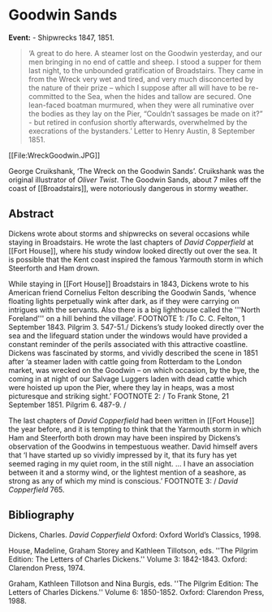 # Goodwin Sands

**Event:** -  Shipwrecks 1847, 1851.

>‘A great to do here. A steamer lost on the Goodwin yesterday, and our men bringing in no end of cattle and sheep. I stood a supper for them last night, to the unbounded gratification of Broadstairs. They came in from the Wreck very wet and tired, and very much disconcerted by the nature of their prize – which I suppose after all will have to be re-committed to the Sea, when the hides and tallow are secured. One lean-faced boatman murmured, when they were all ruminative over the bodies as they lay on the Pier, “Couldn’t sassages be made on it?” -  but retired in confusion shortly afterwards, overwhelmed by the execrations of the bystanders.’ Letter to Henry Austin, 8 September 1851.

[[File:WreckGoodwin.JPG]]



George Cruikshank, ‘The Wreck on the Goodwin Sands’. Cruikshank was the original illustrator of _Oliver Twist_. The Goodwin Sands, about 7 miles off the coast of [[Broadstairs]], were notoriously dangerous in stormy weather.


## Abstract
Dickens wrote about storms and shipwrecks on several occasions while staying in Broadstairs. He wrote the last chapters of _David Copperfield_ at [[Fort House]], where his study window looked directly out over the sea. It is possible that the Kent coast inspired the famous Yarmouth storm in which Steerforth and Ham drown.  


While staying in [[Fort House]] Broadstairs in 1843, Dickens wrote to his American friend Cornelius Felton describing the Goodwin Sands, ‘whence floating lights perpetually wink after dark, as if they were carrying on intrigues with the servants. Also there is a big lighthouse called the '''North Foreland''' on a hill behind the village’.  FOOTNOTE 1: /To C. C. Felton, 1 September 1843. Pilgrim 3. 547-51./ Dickens’s study looked directly over the sea and the lifeguard station under the windows would have provided a constant reminder of the perils associated with this attractive coastline. Dickens was fascinated by storms, and vividly described the scene in 1851 after ‘a steamer laden with cattle going from Rotterdam to the London market, was wrecked on the Goodwin – on which occasion, by the bye, the coming in at night of our Salvage Luggers laden with dead cattle which were hoisted up upon the Pier, where they lay in heaps, was a most picturesque and striking sight.’ FOOTNOTE 2: / To Frank Stone, 21 September 1851. Pilgrim 6. 487-9. /

The last chapters of _David Copperfield_ had been written in [[Fort House]] the year before, and it is tempting to think that the Yarmouth storm in which Ham and Steerforth both drown may have been inspired by Dickens’s observation of the Goodwins in tempestuous weather. David himself avers that ‘I have started up so vividly impressed by it, that its fury has yet seemed raging in my quiet room, in the still night. … I have an association between it and a stormy wind, or the lightest mention of a seashore, as strong as any of which my mind is conscious.’ FOOTNOTE 3: / _David Copperfield_ 765.


## Bibliography

Dickens, Charles. _David Copperfield_ Oxford: Oxford World’s Classics, 1998. 

House, Madeline, Graham Storey and Kathleen Tillotson, eds. ''The Pilgrim Edition: The Letters of Charles Dickens.'' Volume 3: 1842-1843. Oxford: Clarendon Press, 1974.

Graham, Kathleen Tillotson and Nina Burgis, eds. ''The Pilgrim Edition: The Letters of Charles Dickens.'' Volume 6: 1850-1852. Oxford: Clarendon Press, 1988.
